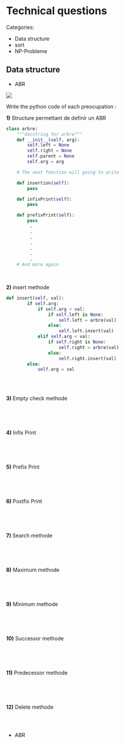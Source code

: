 # Technical  questions


Categories:

* Data structure
* sort
* NP-Probleme


## Data structure

* ABR

<img src="img/schema.png" />


Write the python code of each preocupation :

**1)** Structure permettant de definir un ABR

```python
class arbre:
    """docstring for arbre"""
    def __init__(self, arg):
        self.left = None
        self.right = None
        self.parent = None
        self.arg = arg

    # The next fonction will going to write

    def insertion(self):
        pass

    def infixPrint(self):
        pass

    def prefixPrint(self):
        pass
         .
         .
         .
         .
         .
         .
         .
    # And more again     
```

<br/>


**2)** insert methode

```python
def insert(self, val):
        if self.arg:
            if self.arg > val:
                if self.left is None:
                    self.left = arbre(val)
                else:
                    self.left.insert(val)
            elif self.arg < val:
                if self.right is None:
                    self.right = arbre(val)
                else:
                    self.right.insert(val)
        else:
            self.arg = val
```

<br/>


<br/>

**3)** Empty check methode

```python

```

<br/>

<br/>

**4)** Infix Print

```python

```

<br/>


<br/>

**5)** Prefix Print

```python

```

<br/>

<br/>

**6)** Postfix Print

```python

```

<br/>

<br/>

**7)** Search methode

```python

```

<br/>


<br/>

**8)** Maximum methode

```python

```
<br/>



<br/>

**9)** Minimum methode

```python

```
<br/>


<br/>

**10)** Successor methode

```python

```

<br/>

<br/>

**11)** Predecessor methode

```python

```

<br/>

<br/>

**12)** Delete methode

```python

```

<br/>

* ABR







